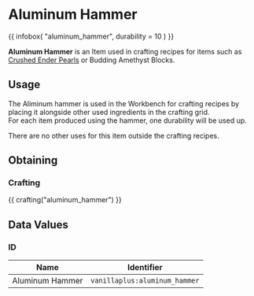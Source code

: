 # Aluminum Hammer

{{ infobox(
  "aluminum_hammer",
  durability = 10
) }}

**Aluminum Hammer** is an Item used in crafting recipes for items such as [Crushed Ender Pearls](crushed_ender_pearl.md) or Budding Amethyst Blocks.

## Usage

The Aliminum hammer is used in the Workbench for crafting recipes by placing it alongside other used ingredients in the crafting grid.  
For each item produced using the hammer, one durability will be used up.

There are no other uses for this item outside the crafting recipes.

## Obtaining

### Crafting

{{ crafting("aluminum_hammer") }}

## Data Values

### ID

| Name            | Identifier                    |
|-----------------|-------------------------------|
| Aluminum Hammer | `vanillaplus:aluminum_hammer` |